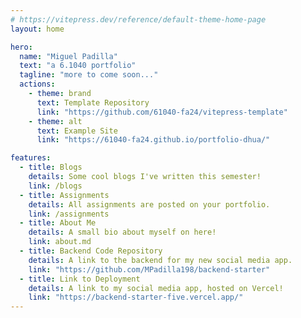 ```yaml
---
# https://vitepress.dev/reference/default-theme-home-page
layout: home

hero:
  name: "Miguel Padilla"
  text: "a 6.1040 portfolio"
  tagline: "more to come soon..."
  actions:
    - theme: brand
      text: Template Repository
      link: "https://github.com/61040-fa24/vitepress-template"
    - theme: alt
      text: Example Site
      link: "https://61040-fa24.github.io/portfolio-dhua/"

features:
  - title: Blogs
    details: Some cool blogs I've written this semester!
    link: /blogs
  - title: Assignments
    details: All assignments are posted on your portfolio.
    link: /assignments
  - title: About Me
    details: A small bio about myself on here!
    link: about.md
  - title: Backend Code Repository
    details: A link to the backend for my new social media app.
    link: "https://github.com/MPadilla198/backend-starter"
  - title: Link to Deployment
    details: A link to my social media app, hosted on Vercel!
    link: "https://backend-starter-five.vercel.app/"
---
```

